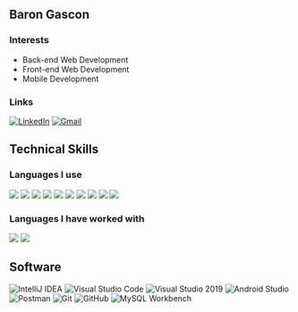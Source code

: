 ## Baron Gascon
### Interests
- Back-end Web Development
- Front-end Web Development
- Mobile Development

### Links
[![LinkedIn](https://img.shields.io/badge/-LinkedIn-%230A66C2?logo=linkedin&logoColor=white)](https://www.linkedin.com/in/bgascon/)
[![Gmail](https://img.shields.io/badge/-Gmail-%23D14836?logo=gmail&logoColor=white)](mailto:baronalvarezgascon25@gmail.com)
## Technical Skills
### Languages I use
<p>
  <img src="https://img.shields.io/badge/-HTML5-%23E34F26?logo=html5&logoColor=white">
  <img src="https://img.shields.io/badge/-CSS3-%231572B6?logo=css3&logoColor=white">
  <img src="https://img.shields.io/badge/-Tailwind_CSS-%2338B2AC?logo=tailwind-css&logoColor=white">
  <img src="https://img.shields.io/badge/-Bootstrap-%23563D7C?logo=bootstrap&logoColor=white">
  <img src="https://img.shields.io/badge/-React-%2361DAFB?logo=react&logoColor=white">
  <img src="https://img.shields.io/badge/-JavaScript-%23F7DF1E?logo=javascript&logoColor=black">
  <img src="https://img.shields.io/badge/-Spring-%236DB33F?logo=spring&logoColor=white">
  <img src="https://img.shields.io/badge/-Java-%23ED8B00?logo=java&logoColor=white">
  <img src="https://img.shields.io/badge/-MySQL-%234479A1?logo=mysql&logoColor=white">
  <img src="https://img.shields.io/badge/-MongoDB-%2347A248?logo=mongodb&logoColor=white">
</p>

### Languages I have worked with

<p>
  <img src="https://img.shields.io/badge/-Kotlin-%230095D5?logo=kotlin&logoColor=white">
  <img src="https://img.shields.io/badge/-Firebase-%231877CB?logo=firebase&logoColor=white">
</p>

## Software
![IntelliJ IDEA](https://img.shields.io/badge/-IntelliJ_IDEA-%23000000?logo=intellij-idea&logoColor=white)
![Visual Studio Code](https://img.shields.io/badge/-Visual_Studio_Code-%23007ACC?logo=visual-studio-code&logoColor=white)
![Visual Studio 2019](https://img.shields.io/badge/-Visual_Studio_2019-%235C2D91?logo=visual-studio&logoColor=white)
![Android Studio](https://img.shields.io/badge/-Android_Studio-%233DDC84?logo=android-studio&logoColor=white)
![Postman](https://img.shields.io/badge/-Postman-%23FF6C37?logo=postman&logoColor=white)
![Git](https://img.shields.io/badge/-Git-%23F05032?logo=git&logoColor=white)
![GitHub](https://img.shields.io/badge/-GitHub-%23181717?logo=github&logoColor=white)
![MySQL Workbench](https://img.shields.io/badge/-MySQL_Workbench-%2300f?logo=mysql&logoColor=white)
